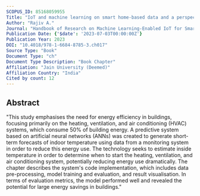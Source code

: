 ```yaml
---
SCOPUS_ID: 85168059955
Title: "IoT and machine learning on smart home-based data and a perspective on fog computing implementation"
Author: "Rajiv A."
Journal: "Handbook of Research on Machine Learning-Enabled IoT for Smart Applications Across Industries"
Publication Date: {'$date': '2023-07-03T00:00:00Z'}
Publication Year: 2023
DOI: "10.4018/978-1-6684-8785-3.ch017"
Source Type: "Book"
Document Type: "ch"
Document Type Description: "Book Chapter"
Affiliation: "Jain University (Deemed)"
Affiliation Country: "India"
Cited by count: 12
---
```


## Abstract
"This study emphasises the need for energy efficiency in buildings, focusing primarily on the heating, ventilation, and air conditioning (HVAC) systems, which consume 50% of building energy. A predictive system based on artificial neural networks (ANNs) was created to generate short-term forecasts of indoor temperature using data from a monitoring system in order to reduce this energy use. The technology seeks to estimate inside temperature in order to determine when to start the heating, ventilation, and air conditioning system, potentially reducing energy use dramatically. The chapter describes the system's code implementation, which includes data pre-processing, model training and evaluation, and result visualisation. In terms of evaluation metrics, the model performed well and revealed the potential for large energy savings in buildings."
